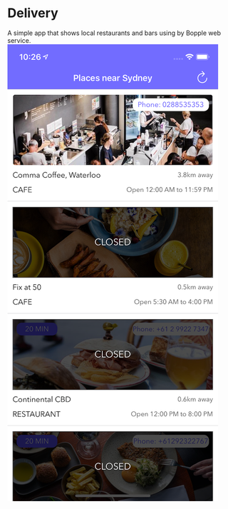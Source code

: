 # Delivery

A simple app that shows local restaurants and bars using by Bopple web service.
![Screenshot](/delivery_screenshot.png)
